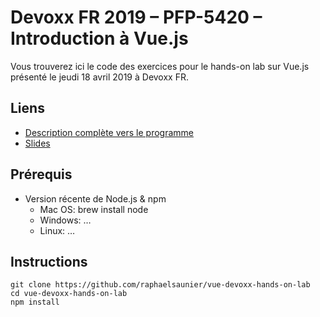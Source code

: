 # Devoxx FR 2019 – PFP-5420 – Introduction à Vue.js

Vous trouverez ici le code des exercices pour le hands-on lab sur Vue.js présenté le jeudi 18 avril 2019 à Devoxx FR.

## Liens

- [Description complète vers le programme](https://cfp.devoxx.fr/2019/talk/PFP-5420/Introduction_a_Vue.js_%E2%80%93%C2%A0Le_framework_JavaScript_progressif)
- [Slides](https://docs.google.com/presentation/d/12pfu1YrhvIRSWL4v-Gnt1KiZ8O90_V-2EGfzn-1fWOU/edit?usp=sharing)

## Prérequis

- Version récente de Node.js & npm
    - Mac OS: brew install node
    - Windows: …
    - Linux: …

## Instructions

```
git clone https://github.com/raphaelsaunier/vue-devoxx-hands-on-lab
cd vue-devoxx-hands-on-lab
npm install
```